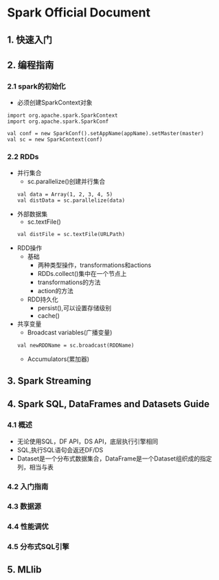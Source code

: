 # Spark Official Document

## 1. 快速入门

## 2. 编程指南

### 2.1 spark的初始化
- 必须创建SparkContext对象
```
import org.apache.spark.SparkContext
import org.apache.spark.SparkConf

val conf = new SparkConf().setAppName(appName).setMaster(master) 
val sc = new SparkContext(conf)
```
### 2.2 RDDs

- 并行集合
	- sc.parallelize()创建并行集合
	```
	val data = Array(1, 2, 3, 4, 5)
	val distData = sc.parallelize(data)
	```
- 外部数据集
	- sc.textFile()
	```
	val distFile = sc.textFile(URLPath)
	```
- RDD操作
	- 基础
		- 两种类型操作，transformations和actions
		- RDDs.collect()集中在一个节点上
		- transformations的方法
		- action的方法
	- RDD持久化
		- persist(),可以设置存储级别
		- cache()
- 共享变量
	- Broadcast variables(广播变量)
	```
	val newRDDName = sc.broadcast(RDDName)
	```
	- Accumulators(累加器)

## 3. Spark Streaming

## 4. Spark SQL, DataFrames and Datasets Guide

### 4.1 概述
- 无论使用SQL，DF API，DS API，底层执行引擎相同
- SQL,执行SQL语句会返还DF/DS
- Dataset是一个分布式数据集合，DataFrame是一个Dataset组织成的指定列，相当与表

### 4.2 入门指南

### 4.3 数据源

### 4.4 性能调优

### 4.5 分布式SQL引擎


## 5. MLlib



